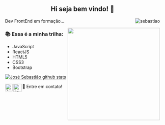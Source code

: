 ## <center> Hi seja bem vindo! 👋</center>

<img align="right" src="https://github-readme-stats.vercel.app/api/top-langs/?username=josesebastiao&hide=html&vue&theme=radical" alt="sebastiao" />

<p>Dev FrontEnd em formação...</p>

<img src="https://files.readme.io/8c11911-senior-front-end-developer-openings-1.gif" width="300" align="right">

### :books: Essa é a minha trilha:
  
 - JavaScript
 - ReactJS
 - HTML5
 - CSS3 
 - Bootstrap
 
 
 [![José Sebastião github stats](https://github-readme-stats.vercel.app/api?username=josesebastiao)](https://github.com/josesebastiao/github-readme-stats)
 
 <p>
👯 Entre em contato! <a href="https://in.linkedin.com/in/jose-afonso-sebastiao">
  <img align="left" alt="Jose Sebatiao - Linkedin" width="24px" src="https://github.com/TheDudeThatCode/TheDudeThatCode/blob/master/Assets/Linkedin.svg" />
</a><a href="mailto:alfaministro1@gmail.com">
  <img align="left" alt="José Sebastião - Gmail" width="26px" src="https://github.com/TheDudeThatCode/TheDudeThatCode/blob/master/Assets/Gmail.svg" />
</a>
</p>
 
 
